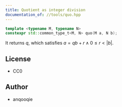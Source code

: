 ```yaml
---
title: Quotient as integer division
documentation_of: //tools/quo.hpp
---
```


```cpp
template <typename M, typename N>
constexpr std::common_type_t<M, N> quo(M a, N b);
```

It returns $q$, which satisfies $a = qb + r \land 0 \leq r < |b|$.

## License
- CC0

## Author
- anqooqie
